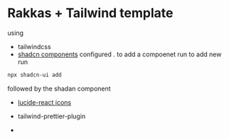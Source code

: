 # Rakkas + Tailwind template

using 

- tailwindcss
- [shadcn components](https://ui.shadcn.com/) configured . to add a compoenet run 
to add new  run 
```sh 
npx shadcn-ui add 
```
followed by the shadan component
- [lucide-react icons](https://lucide.dev/)

- tailwind-prettier-plugin
- 
